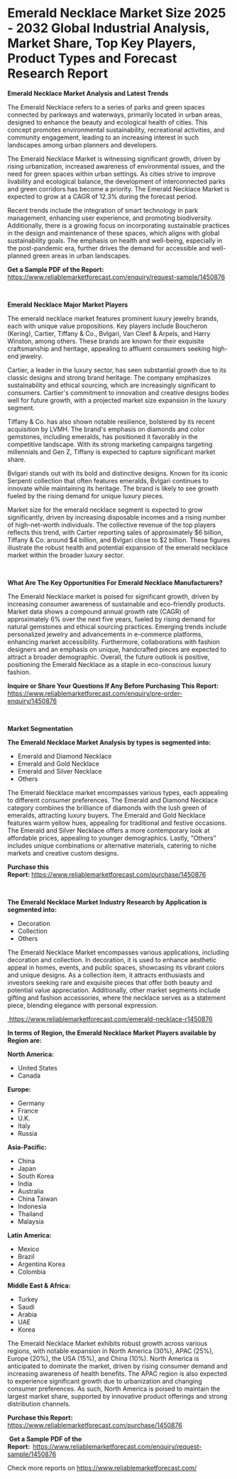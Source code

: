 <p><h1>Emerald Necklace Market Size 2025 - 2032 Global Industrial Analysis, Market Share, Top Key Players, Product Types and Forecast Research Report</h1></p><p><strong>Emerald Necklace Market Analysis and Latest Trends</strong></p>
<p><p>The Emerald Necklace refers to a series of parks and green spaces connected by parkways and waterways, primarily located in urban areas, designed to enhance the beauty and ecological health of cities. This concept promotes environmental sustainability, recreational activities, and community engagement, leading to an increasing interest in such landscapes among urban planners and developers.</p><p>The Emerald Necklace Market is witnessing significant growth, driven by rising urbanization, increased awareness of environmental issues, and the need for green spaces within urban settings. As cities strive to improve livability and ecological balance, the development of interconnected parks and green corridors has become a priority. The Emerald Necklace Market is expected to grow at a CAGR of 12.3% during the forecast period.</p><p>Recent trends include the integration of smart technology in park management, enhancing user experience, and promoting biodiversity. Additionally, there is a growing focus on incorporating sustainable practices in the design and maintenance of these spaces, which aligns with global sustainability goals. The emphasis on health and well-being, especially in the post-pandemic era, further drives the demand for accessible and well-planned green areas in urban landscapes.</p></p>
<p><strong>Get a Sample PDF of the Report:&nbsp;</strong> <a href="https://www.reliablemarketforecast.com/enquiry/request-sample/1450876?utm_campaign=1720&utm_medium=2&utm_source=Github&utm_content=ia&utm_term=06022025&utm_id=emerald-necklace">https://www.reliablemarketforecast.com/enquiry/request-sample/1450876</a></p>
<p>&nbsp;</p>
<p><strong>Emerald Necklace Major Market Players</strong></p>
<p><p>The emerald necklace market features prominent luxury jewelry brands, each with unique value propositions. Key players include Boucheron (Kering), Cartier, Tiffany & Co., Bvlgari, Van Cleef & Arpels, and Harry Winston, among others. These brands are known for their exquisite craftsmanship and heritage, appealing to affluent consumers seeking high-end jewelry.</p><p>Cartier, a leader in the luxury sector, has seen substantial growth due to its classic designs and strong brand heritage. The company emphasizes sustainability and ethical sourcing, which are increasingly significant to consumers. Cartier's commitment to innovation and creative designs bodes well for future growth, with a projected market size expansion in the luxury segment.</p><p>Tiffany & Co. has also shown notable resilience, bolstered by its recent acquisition by LVMH. The brand's emphasis on diamonds and color gemstones, including emeralds, has positioned it favorably in the competitive landscape. With its strong marketing campaigns targeting millennials and Gen Z, Tiffany is expected to capture significant market share.</p><p>Bvlgari stands out with its bold and distinctive designs. Known for its iconic Serpenti collection that often features emeralds, Bvlgari continues to innovate while maintaining its heritage. The brand is likely to see growth fueled by the rising demand for unique luxury pieces.</p><p>Market size for the emerald necklace segment is expected to grow significantly, driven by increasing disposable incomes and a rising number of high-net-worth individuals. The collective revenue of the top players reflects this trend, with Cartier reporting sales of approximately $6 billion, Tiffany & Co. around $4 billion, and Bvlgari close to $2 billion. These figures illustrate the robust health and potential expansion of the emerald necklace market within the broader luxury sector.</p></p>
<p>&nbsp;</p>
<p><strong>What Are The Key Opportunities For Emerald Necklace Manufacturers?</strong></p>
<p><p>The Emerald Necklace market is poised for significant growth, driven by increasing consumer awareness of sustainable and eco-friendly products. Market data shows a compound annual growth rate (CAGR) of approximately 6% over the next five years, fueled by rising demand for natural gemstones and ethical sourcing practices. Emerging trends include personalized jewelry and advancements in e-commerce platforms, enhancing market accessibility. Furthermore, collaborations with fashion designers and an emphasis on unique, handcrafted pieces are expected to attract a broader demographic. Overall, the future outlook is positive, positioning the Emerald Necklace as a staple in eco-conscious luxury fashion.</p></p>
<p><strong>Inquire or Share Your Questions If Any Before Purchasing This Report:</strong> <a href="https://www.reliablemarketforecast.com/enquiry/pre-order-enquiry/1450876?utm_campaign=1720&utm_medium=2&utm_source=Github&utm_content=ia&utm_term=06022025&utm_id=emerald-necklace">https://www.reliablemarketforecast.com/enquiry/pre-order-enquiry/1450876</a></p>
<p>&nbsp;</p>
<p><strong>Market Segmentation</strong></p>
<p><strong>The Emerald Necklace Market Analysis by types is segmented into:</strong></p>
<p><ul><li>Emerald and Diamond Necklace</li><li>Emerald and Gold Necklace</li><li>Emerald and Silver Necklace</li><li>Others</li></ul></p>
<p><p>The Emerald Necklace market encompasses various types, each appealing to different consumer preferences. The Emerald and Diamond Necklace category combines the brilliance of diamonds with the lush green of emeralds, attracting luxury buyers. The Emerald and Gold Necklace features warm yellow hues, appealing for traditional and festive occasions. The Emerald and Silver Necklace offers a more contemporary look at affordable prices, appealing to younger demographics. Lastly, "Others" includes unique combinations or alternative materials, catering to niche markets and creative custom designs.</p></p>
<p><strong>Purchase this Report:&nbsp;</strong><a href="https://www.reliablemarketforecast.com/purchase/1450876?utm_campaign=1720&utm_medium=2&utm_source=Github&utm_content=ia&utm_term=06022025&utm_id=emerald-necklace">https://www.reliablemarketforecast.com/purchase/1450876</a></p>
<p>&nbsp;</p>
<p><strong>The Emerald Necklace Market Industry Research by Application is segmented into:</strong></p>
<p><ul><li>Decoration</li><li>Collection</li><li>Others</li></ul></p>
<p><p>The Emerald Necklace Market encompasses various applications, including decoration and collection. In decoration, it is used to enhance aesthetic appeal in homes, events, and public spaces, showcasing its vibrant colors and unique designs. As a collection item, it attracts enthusiasts and investors seeking rare and exquisite pieces that offer both beauty and potential value appreciation. Additionally, other market segments include gifting and fashion accessories, where the necklace serves as a statement piece, blending elegance with personal expression.</p></p>
<p><a href="https://www.reliablemarketforecast.com/emerald-necklace-r1450876?utm_campaign=1720&utm_medium=2&utm_source=Github&utm_content=ia&utm_term=06022025&utm_id=emerald-necklace">&nbsp;https://www.reliablemarketforecast.com/emerald-necklace-r1450876</a></p>
<p><strong>In terms of Region, the Emerald Necklace Market Players available by Region are:</strong></p>
<p>
    <p> <strong> North America: </strong>
        <ul>
            <li>United States</li>
            <li>Canada</li>
        </ul>
        </p> 
    <p> <strong> Europe: </strong>
        <ul>
            <li>Germany</li>
            <li>France</li>
            <li>U.K.</li>
            <li>Italy</li>
            <li>Russia</li>
        </ul>
        </p> 
    <p> <strong> Asia-Pacific: </strong>
        <ul>
            <li>China</li>
            <li>Japan</li>
            <li>South Korea</li>
            <li>India</li>
            <li>Australia</li>
            <li>China Taiwan</li>
            <li>Indonesia</li>
            <li>Thailand</li>
            <li>Malaysia</li>
        </ul>
        </p> 
    <p> <strong> Latin America: </strong>
        <ul>
            <li>Mexico</li>
            <li>Brazil</li>
            <li>Argentina Korea</li>
            <li>Colombia</li>
        </ul>
        </p> 
    <p> <strong> Middle East & Africa: </strong>
        <ul>
            <li>Turkey</li>
            <li>Saudi</li>
            <li>Arabia</li>
            <li>UAE</li>
            <li>Korea</li>
        </ul>
    </p>
    </p>
<p><p>The Emerald Necklace Market exhibits robust growth across various regions, with notable expansion in North America (30%), APAC (25%), Europe (20%), the USA (15%), and China (10%). North America is anticipated to dominate the market, driven by rising consumer demand and increasing awareness of health benefits. The APAC region is also expected to experience significant growth due to urbanization and changing consumer preferences. As such, North America is poised to maintain the largest market share, supported by innovative product offerings and strong distribution channels.</p></p>
<p><strong>Purchase this Report: </strong><a href="https://www.reliablemarketforecast.com/purchase/1450876?utm_campaign=1720&utm_medium=2&utm_source=Github&utm_content=ia&utm_term=06022025&utm_id=emerald-necklace">https://www.reliablemarketforecast.com/purchase/1450876</a></p>
<p>&nbsp;<strong>Get a Sample PDF of the Report:&nbsp;&nbsp;</strong><a href="https://www.reliablemarketforecast.com/enquiry/request-sample/1450876?utm_campaign=1720&utm_medium=2&utm_source=Github&utm_content=ia&utm_term=06022025&utm_id=emerald-necklace">https://www.reliablemarketforecast.com/enquiry/request-sample/1450876</a></p>
<p><strong></strong></p>
<p>Check more reports on <a href="https://www.reliablemarketforecast.com/?utm_campaign=1720&utm_medium=2&utm_source=Github&utm_content=ia&utm_term=06022025&utm_id=emerald-necklace">https://www.reliablemarketforecast.com/</a></p>